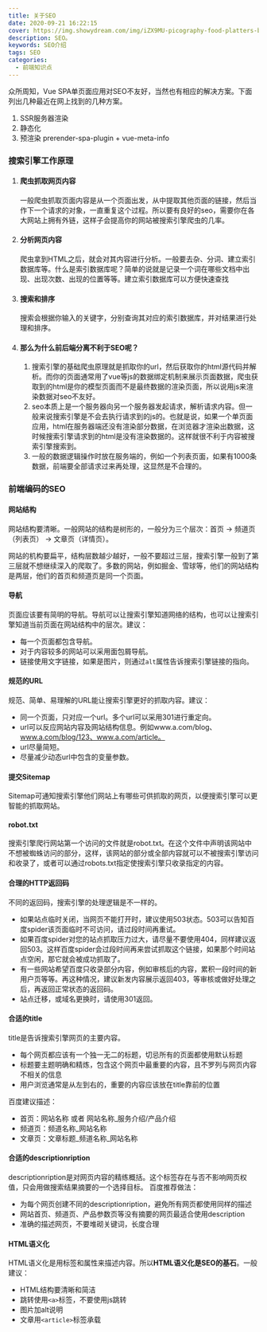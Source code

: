 ```yaml
---
title: 关于SEO
date: 2020-09-21 16:22:15
cover: https://img.showydream.com/img/iZX9MU-picography-food-platters-beach-restaurant-small-768x512.jpg
description: SEO。
keywords: SEO介绍
tags: SEO
categories: 
  - 前端知识点
---
```




众所周知，Vue SPA单页面应用对SEO不友好，当然也有相应的解决方案。下面列出几种最近在网上找到的几种方案。

1. SSR服务器渲染
2. 静态化
3. 预渲染 prerender-spa-plugin + vue-meta-info

### 搜索引擎工作原理

1. #### 爬虫抓取网页内容

   一般爬虫抓取页面内容是从一个页面出发，从中提取其他页面的链接，然后当作下一个请求的对象，一直重复这个过程。所以要有良好的seo，需要你在各大网站上拥有外链，这样子会提高你的网站被搜索引擎爬虫的几率。

2. #### 分析网页内容

   爬虫拿到HTML之后，就会对其内容进行分析。一般要去杂、分词、建立索引数据库等。什么是索引数据库呢？简单的说就是记录一个词在哪些文档中出现、出现次数、出现的位置等等。建立索引数据库可以方便快速查找

3. #### 搜索和排序

   搜索会根据你输入的关键字，分别查询其对应的索引数据库，并对结果进行处理和排序。

4. #### 那么为什么前后端分离不利于SEO呢？
   1. 搜索引擎的基础爬虫原理就是抓取你的url，然后获取你的html源代码并解析。而你的页面通常用了vue等js的数据绑定机制来展示页面数据，爬虫获取到的html是你的模型页面而不是最终数据的渲染页面，所以说用js来渲染数据对seo不友好。
   2. seo本质上是一个服务器向另一个服务器发起请求，解析请求内容。但一般来说搜索引擎是不会去执行请求到的js的。也就是说，如果一个单页面应用，html在服务器端还没有渲染部分数据，在浏览器才渲染出数据，这时候搜索引擎请求到的html是没有渲染数据的。这样就很不利于内容被搜索引擎搜索到。
   3. 一般的数据逻辑操作时放在服务端的，例如一个列表页面，如果有1000条数据，前端要全部请求过来再处理，这显然是不合理的。

### 前端编码的SEO

#### 网站结构

网站结构要清晰。一般网站的结构是树形的，一般分为三个层次：首页 → 频道页（列表页） → 文章页（详情页）。

网站的机构要扁平，结构层数越少越好，一般不要超过三层，搜索引擎一般到了第三层就不想继续深入的爬取了。多数的网站，例如掘金、雪球等，他们的网站结构是两层，他们的首页和频道页是同一个页面。

#### 导航

页面应该要有简明的导航。导航可以让搜索引擎知道网络的结构，也可以让搜索引擎知道当前页面在网站结构中的层次。建议：

- 每一个页面都包含导航。
- 对于内容较多的网站可以采用面包屑导航。
- 链接使用文字链接，如果是图片，则通过`alt`属性告诉搜索引擎链接的指向。

#### 规范的URL

规范、简单、易理解的URL能让搜索引擎更好的抓取内容。建议：

- 同一个页面，只对应一个url。多个url可以采用301进行重定向。
- url可以反应网站内容及网站结构信息。例如www.a.com/blog、www.a.com/blog/123、www.a.com/article。
- url尽量简短。
- 尽量减少动态url中包含的变量参数。

#### 提交Sitemap

Sitemap可通知搜索引擎他们网站上有哪些可供抓取的网页，以便搜索引擎可以更智能的抓取网站。

#### robot.txt

搜索引擎爬行网站第一个访问的文件就是robot.txt。在这个文件中声明该网站中不想被蜘蛛访问的部分，这样，该网站的部分或全部内容就可以不被搜索引擎访问和收录了，或者可以通过robots.txt指定使搜索引擎只收录指定的内容。

#### 合理的HTTP返回码

不同的返回码，搜索引擎的处理逻辑是不一样的。

- 如果站点临时关闭，当网页不能打开时，建议使用503状态。503可以告知百度spider该页面临时不可访问，请过段时间再重试。
- 如果百度spider对您的站点抓取压力过大，请尽量不要使用404，同样建议返回503。这样百度spider会过段时间再来尝试抓取这个链接，如果那个时间站点空闲，那它就会被成功抓取了。
- 有一些网站希望百度只收录部分内容，例如审核后的内容，累积一段时间的新用户页等等。再这种情况，建议新发内容展示返回403，等审核或做好处理之后，再返回正常状态的返回码。
- 站点迁移，或域名更换时，请使用301返回。

#### 合适的title

title是告诉搜索引擎网页的主要内容。

- 每个网页都应该有一个独一无二的标题，切忌所有的页面都使用默认标题
- 标题要主题明确和精炼，包含这个网页中最重要的内容，且不罗列与网页内容不相关的信息
- 用户浏览通常是从左到右的，重要的内容应该放在title靠前的位置

百度建议描述：

- 首页：网站名称 或者 网站名称_服务介绍/产品介绍
- 频道页：频道名称_网站名称
- 文章页：文章标题_频道名称_网站名称

#### 合适的descriptionription

descriptionription是对网页内容的精练概括。这个标签存在与否不影响网页权值，只会用做搜索结果摘要的一个选择目标。 百度推荐做法：

- 为每个网页创建不同的descriptionription，避免所有网页都使用同样的描述
- 网站首页、频道页、产品参数页等没有摘要的网页最适合使用description
- 准确的描述网页，不要堆砌关键词，长度合理

#### HTML语义化

HTML语义化是用标签和属性来描述内容。所以**HTML语义化是SEO的基石**。一般建议：

- HTML结构要清晰和简洁
- 跳转使用`<a>`标签，不要使用js跳转
- 图片加alt说明
- 文章用`<article>`标签承载

